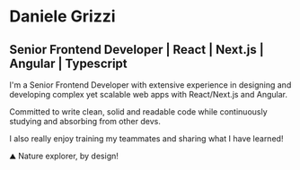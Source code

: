 Daniele Grizzi
=============================================================================================================================

Senior Frontend Developer | React | Next.js | Angular | Typescript
---------------------------------------

I'm a Senior Frontend Developer with extensive experience in designing and developing complex yet scalable web apps with React/Next.js and Angular.

Committed to write clean, solid and readable code while continuously studying and absorbing from other devs.

I also really enjoy training my teammates and sharing what I have learned!

⛰️ Nature explorer, by design!

